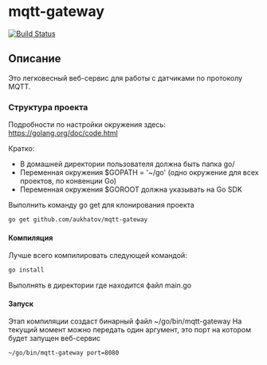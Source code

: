 # mqtt-gateway
[![Build Status](https://travis-ci.org/aukhatov/mqtt-gateway.svg?branch=test)](https://travis-ci.org/aukhatov/mqtt-gateway)

## Описание
Это легковесный веб-сервис для работы с датчиками по протоколу MQTT.

### Структура проекта
Подробности по настройки окружения здесь: https://golang.org/doc/code.html

Кратко:
* В домашней директории пользователя должна быть папка go/
* Переменная окружения $GOPATH = '~/go' (одно окружение для всех проектов, по конвенции Go)
* Переменная окружения $GOROOT должна указывать на Go SDK

Выполнить команду go get для клонирования проекта
```bash
go get github.com/aukhatov/mqtt-gateway
```

#### Компиляция

Лучше всего компилировать следующей командой:
```bash
go install
```
Выполнять в директории где находится файл main.go

#### Запуск

Этап компиляции создаст бинарный файл ~/go/bin/mqtt-gateway
На текущий момент можно передать один аргумент, это порт на котором будет запущен веб-сервис

```bash
~/go/bin/mqtt-gateway port=8080
```
